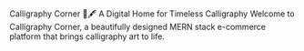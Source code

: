 Calligraphy Corner 🎨🖋️
A Digital Home for Timeless Calligraphy
Welcome to Calligraphy Corner, a beautifully designed MERN stack e-commerce platform that brings calligraphy art to life.
